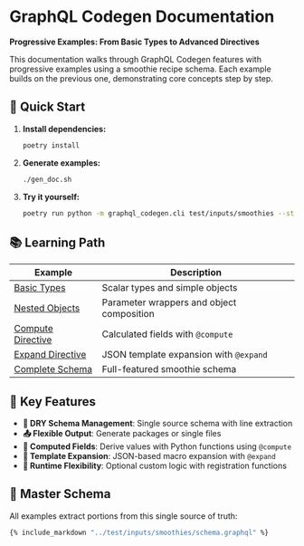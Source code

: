 # GraphQL Codegen Documentation

**Progressive Examples: From Basic Types to Advanced Directives**

This documentation walks through GraphQL Codegen features with progressive examples using a smoothie recipe schema. Each example builds on the previous one, demonstrating core concepts step by step.

## 🚀 Quick Start

1. **Install dependencies:**
   ```bash
   poetry install
   ```

2. **Generate examples:**
   ```bash
   ./gen_doc.sh
   ```

3. **Try it yourself:**
   ```bash
   poetry run python -m graphql_codegen.cli test/inputs/smoothies --stdout --flat
   ```

## 📚 Learning Path

| Example | Description |
|---------|-------------|
| [Basic Types](examples/01-basic-types.md) | Scalar types and simple objects |
| [Nested Objects](examples/02-nested-objects.md) | Parameter wrappers and object composition |
| [Compute Directive](examples/03-compute-directive.md) | Calculated fields with `@compute` |
| [Expand Directive](examples/04-expand-directive.md) | JSON template expansion with `@expand` |
| [Complete Schema](examples/05-complete-schema.md) | Full-featured smoothie schema |

## 🎯 Key Features

- **🔗 DRY Schema Management**: Single source schema with line extraction
- **📤 Flexible Output**: Generate packages or single files
- **🧮 Computed Fields**: Derive values with Python functions using `@compute`
- **🎨 Template Expansion**: JSON-based macro expansion with `@expand`
- **🔌 Runtime Flexibility**: Optional custom logic with registration functions

## 📖 Master Schema

All examples extract portions from this single source of truth:

```graphql
{% include_markdown "../test/inputs/smoothies/schema.graphql" %}
``` 